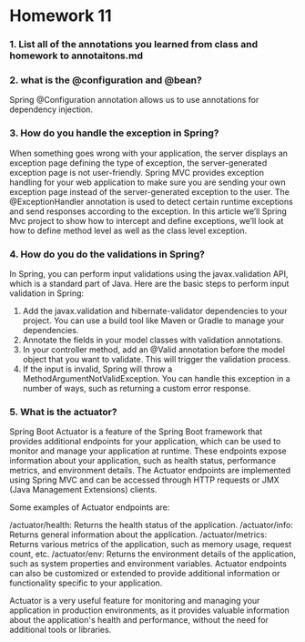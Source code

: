 # Homework 11

### 1. List all of the annotations you learned from class and homework to annotaitons.md

### 2. what is the @configuration and @bean?
Spring @Configuration annotation allows us to use annotations for dependency injection. 


### 3. How do you handle the exception in Spring?
When something goes wrong with your application, the server displays an exception page defining the type of exception, the server-generated exception page is not user-friendly. Spring MVC provides exception handling for your web application to make sure you are sending your own exception page instead of the server-generated exception to the user. The @ExceptionHandler annotation is used to detect certain runtime exceptions and send responses according to the exception. In this article we’ll Spring Mvc project to show how to intercept and define exceptions, we’ll look at how to define method level as well as the class level exception.

### 4. How do you do the validations in Spring?
In Spring, you can perform input validations using the javax.validation API, which is a standard part of Java. Here are the basic steps to perform input validation in Spring:

1. Add the javax.validation and hibernate-validator dependencies to your project. You can use a build tool like Maven or Gradle to manage your dependencies.
2. Annotate the fields in your model classes with validation annotations. 
3. In your controller method, add an @Valid annotation before the model object that you want to validate. This will trigger the validation process.
4. If the input is invalid, Spring will throw a MethodArgumentNotValidException. You can handle this exception in a number of ways, such as returning a custom error response.


### 5. What is the actuator?
Spring Boot Actuator is a feature of the Spring Boot framework that provides additional endpoints for your application, which can be used to monitor and manage your application at runtime. These endpoints expose information about your application, such as health status, performance metrics, and environment details. The Actuator endpoints are implemented using Spring MVC and can be accessed through HTTP requests or JMX (Java Management Extensions) clients.

Some examples of Actuator endpoints are:

/actuator/health: Returns the health status of the application.
/actuator/info: Returns general information about the application.
/actuator/metrics: Returns various metrics of the application, such as memory usage, request count, etc.
/actuator/env: Returns the environment details of the application, such as system properties and environment variables.
Actuator endpoints can also be customized or extended to provide additional information or functionality specific to your application.

Actuator is a very useful feature for monitoring and managing your application in production environments, as it provides valuable information about the application's health and performance, without the need for additional tools or libraries.